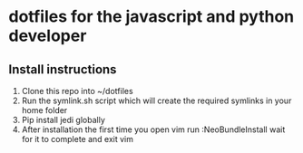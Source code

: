 dotfiles for the javascript and python developer
===========

Install instructions
--------------------
1. Clone this repo into ~/dotfiles
2. Run the symlink.sh script which will create the required symlinks in your home folder
3. Pip install jedi globally
4. After installation the first time you open vim run :NeoBundleInstall wait for it to complete and exit vim
